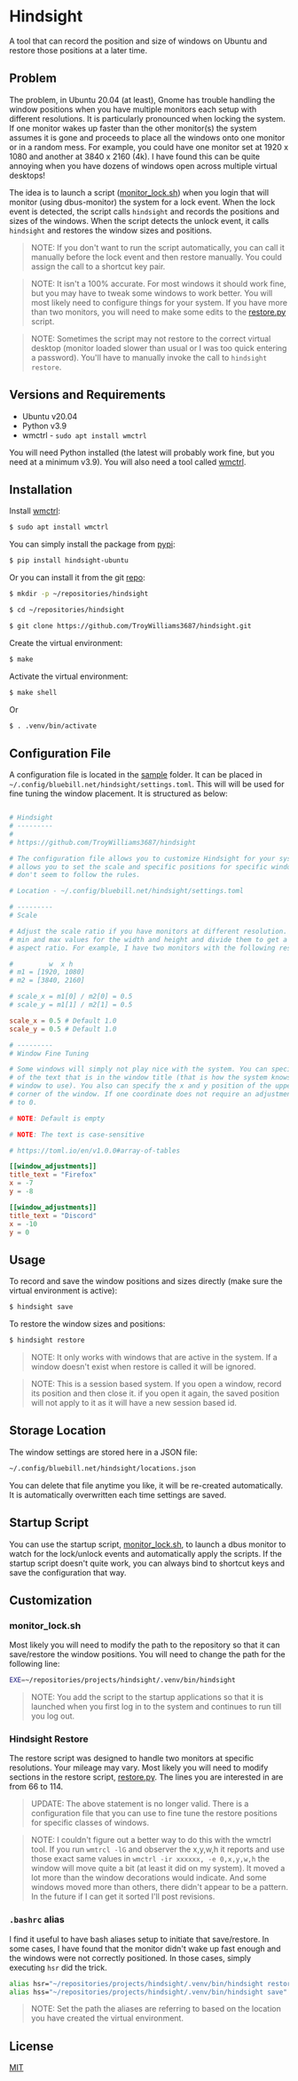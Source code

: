 # Hindsight

A tool that can record the position and size of windows on Ubuntu and restore those positions at a later time.

## Problem

The problem, in Ubuntu 20.04 (at least), Gnome has trouble handling the window positions when you have multiple monitors each setup with different resolutions. It is particularly pronounced when locking the system. If one monitor wakes up faster than the other monitor(s) the system assumes it is gone and proceeds to place all the windows onto one monitor or in a random mess. For example, you could have one monitor set at 1920 x 1080 and another at 3840 x 2160 (4k). I have found this can be quite annoying when you have dozens of windows open across multiple virtual desktops!

The idea is to launch a script ([monitor_lock.sh](monitor_lock.sh)) when you login that will monitor (using dbus-monitor) the system for a lock event. When the lock event is detected, the script calls `hindsight` and records the positions and sizes of the windows. When the script detects the unlock event, it calls `hindsight` and restores the window sizes and positions.

>NOTE: If you don't want to run the script automatically, you can call it manually before the lock event and then restore manually. You could assign the call to a shortcut key pair.

>NOTE: It isn't a 100% accurate. For most windows it should work fine, but you may have to tweak some windows to work better. You will most likely need to configure things for your system. If you have more than two monitors, you will need to make some edits to the [restore.py](./hindsight/restore.py) script.

>NOTE: Sometimes the script may not restore to the correct virtual desktop (monitor loaded slower than usual or I was too quick entering a password). You'll have to manually invoke the call to `hindsight restore`.

## Versions and Requirements

- Ubuntu v20.04
- Python v3.9
- wmctrl - `sudo apt install wmctrl`

You will need Python installed (the latest will probably work fine, but you need at a minimum v3.9). You will also need a tool called [wmctrl](https://www.freedesktop.org/wiki/Software/wmctrl/).


## Installation

Install [wmctrl](https://www.freedesktop.org/wiki/Software/wmctrl/):

```bash
$ sudo apt install wmctrl
```

You can simply install the package from [pypi](https://pypi.org/project/hindsight-ubuntu/):

```bash
$ pip install hindsight-ubuntu
```

Or you can install it from the git [repo](https://github.com/TroyWilliams3687/hindsight):

```bash
$ mkdir -p ~/repositories/hindsight

$ cd ~/repositories/hindsight

$ git clone https://github.com/TroyWilliams3687/hindsight.git
```

Create the virtual environment:

```bash
$ make
```

Activate the virtual environment:

```bash
$ make shell
```

Or

```bash
$ . .venv/bin/activate
```

## Configuration File

A configuration file is located in the [sample](sample/settings.toml) folder. It
can be placed in `~/.config/bluebill.net/hindsight/settings.toml`. This will
will be used for fine tuning the window placement. It is structured as below:

```toml

# Hindsight
# ---------
#
# https://github.com/TroyWilliams3687/hindsight

# The configuration file allows you to customize Hindsight for your system. It
# allows you to set the scale and specific positions for specific windows that
# don't seem to follow the rules.

# Location - ~/.config/bluebill.net/hindsight/settings.toml

# ---------
# Scale

# Adjust the scale ratio if you have monitors at different resolution. Find the
# min and max values for the width and height and divide them to get a proper
# aspect ratio. For example, I have two monitors with the following resolutions:

#         w  x h
# m1 = [1920, 1080]
# m2 = [3840, 2160]

# scale_x = m1[0] / m2[0] = 0.5
# scale_y = m1[1] / m2[1] = 0.5

scale_x = 0.5 # Default 1.0
scale_y = 0.5 # Default 1.0

# ---------
# Window Fine Tuning

# Some windows will simply not play nice with the system. You can specify part
# of the text that is in the window title (that is how the system knows which
# window to use). You also can specify the x and y position of the upper left
# corner of the window. If one coordinate does not require an adjustment, set it
# to 0.

# NOTE: Default is empty

# NOTE: The text is case-sensitive

# https://toml.io/en/v1.0.0#array-of-tables

[[window_adjustments]]
title_text = "Firefox"
x = -7
y = -8

[[window_adjustments]]
title_text = "Discord"
x = -10
y = 0

```

## Usage

To record and save the window positions and sizes directly (make sure the virtual environment is active):

```bash
$ hindsight save
```

To restore the window sizes and positions:

```bash
$ hindsight restore
```

>NOTE: It only works with windows that are active in the system. If a window doesn't exist when restore is called it will be ignored.

>NOTE: This is a session based system. If you open a window, record its position and then close it. if you open it again, the saved position will not apply to it as it will have a new session based id.

## Storage Location

The window settings are stored here in a JSON file:

```bash
~/.config/bluebill.net/hindsight/locations.json
```

You can delete that file anytime you like, it will be re-created automatically. It is automatically overwritten each time settings are saved.

## Startup Script

You can use the startup script, [monitor_lock.sh](monitor_lock.sh), to launch a dbus monitor to watch for the lock/unlock events and automatically apply the scripts. If the startup script doesn't quite work, you can always bind to shortcut keys and save the configuration that way.

## Customization

### monitor_lock.sh

Most likely you will need to modify the path to the repository so that it can save/restore the window positions. You will need to change the path for the following line:

```bash
EXE=~/repositories/projects/hindsight/.venv/bin/hindsight
```

>NOTE: You add the script to the startup applications so that it is launched when you first log in to the system and continues to run till you log out.

### Hindsight Restore

The restore script was designed to handle two monitors at specific resolutions. Your mileage may vary. Most likely you will need to modify sections in the restore script, [restore.py](./hindsight/restore.py). The lines you are interested in are from 66 to 114.

>UPDATE: The above statement is no longer valid. There is a configuration file that you can use to fine tune the restore positions for specific classes of windows.

>NOTE: I couldn't figure out a better way to do this with the wmctrl tool. If you run `wmtrcl -lG` and observer the x,y,w,h it reports and use those exact same values in `wmctrl -ir xxxxxx, -e 0,x,y,w,h` the window will move quite a bit (at least it did on my system). It moved a lot more than the window decorations would indicate. And some windows moved more than others, there didn't appear to be a pattern. In the future if I can get it sorted I'll post revisions.

### `.bashrc` alias

I find it useful to have bash aliases setup to initiate that save/restore. In some cases, I have found that the monitor didn't wake up fast enough and the windows were not correctly positioned. In those cases, simply executing `hsr` did the trick.

```bash
alias hsr="~/repositories/projects/hindsight/.venv/bin/hindsight restore"
alias hss="~/repositories/projects/hindsight/.venv/bin/hindsight save"
```

>NOTE: Set the path the aliases are referring to based on the location you have created the virtual environment.


## License

[MIT](https://choosealicense.com/licenses/mit/)